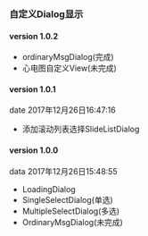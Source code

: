 ### 自定义Dialog显示
#### version 1.0.2
- ordinaryMsgDialog(完成)
- 心电图自定义View(未完成)

#### version 1.0.1
date 2017年12月26日16:47:16  
- 添加滚动列表选择SlideListDialog  


#### version 1.0.0
data 2017年12月26日15:48:55
- LoadingDialog
- SingleSelectDialog(单选)
- MultipleSelectDialog(多选)
- OrdinaryMsgDialog(未完成)